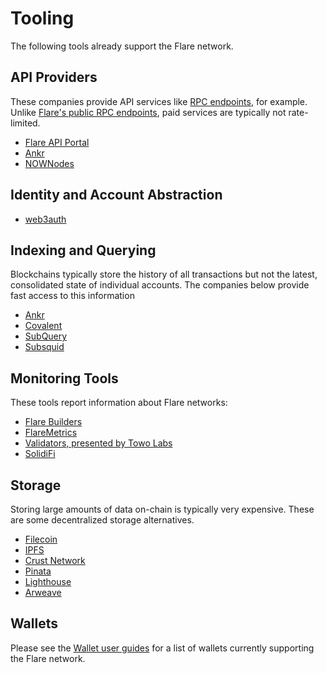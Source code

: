 # Tooling

The following tools already support the Flare network.

## API Providers

These companies provide API services like [RPC endpoints](glossary.md#rpc), for example.
Unlike [Flare's public RPC endpoints](./reference/network-config.md), paid services are typically not rate-limited.

* [Flare API Portal](https://api-portal.flare.network/)
* [Ankr](https://www.ankr.com/blog/flare-ankr-s-next-blockchain-connection/)
* [NOWNodes](https://nownodes.io/nodes)

## Identity and Account Abstraction

* [web3auth](https://web3auth.io/docs/connect-blockchain/flare)

## Indexing and Querying

Blockchains typically store the history of all transactions but not the latest, consolidated state of individual accounts.
The companies below provide fast access to this information

* [Ankr](https://www.ankr.com/blog/flare-ankr-s-next-blockchain-connection/)
* [Covalent](https://www.covalenthq.com/docs/networks/flare/)
* [SubQuery](https://academy.subquery.network/quickstart/quickstart_chains/flare.html)
* [Subsquid](https://docs.subsquid.io/evm-indexing/supported-networks/)

## Monitoring Tools

These tools report information about Flare networks:

* [Flare Builders](https://www.flare.builders/)
* [FlareMetrics](https://flaremetrics.io/)
* [Validators, presented by Towo Labs](https://validators.towolabs.com/)
* [SolidiFi](https://solidifi.app/validators)

## Storage

Storing large amounts of data on-chain is typically very expensive.
These are some decentralized storage alternatives.

* [Filecoin](https://docs.filecoin.io/developers/introduction/filecoin-and-ipfs)
* [IPFS](https://docs.ipfs.tech)
* [Crust Network](https://www.crust.network)
* [Pinata](https://www.pinata.cloud)
* [Lighthouse](https://www.lighthouse.storage)
* [Arweave](https://www.arweave.org)

## Wallets

Please see the [Wallet user guides](../user/wallets/index.md) for a list of wallets currently supporting the Flare network.
